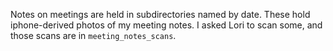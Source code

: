 Notes on meetings are held in subdirectories named by date. These hold
iphone-derived photos of my meeting notes. I asked Lori to scan some, and those
scans are in `meeting_notes_scans`.
